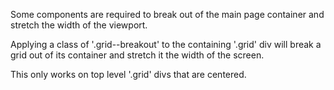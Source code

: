 Some components are required to break out of the main page container 
and stretch the width of the viewport.

Applying a class of '.grid--breakout' to the containing '.grid' div
 will break a grid out of its container and stretch it the width of the screen.

This only works on top level '.grid' divs that are centered.
